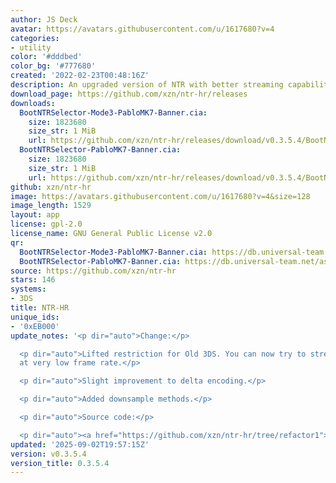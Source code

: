 ```yaml
---
author: JS Deck
avatar: https://avatars.githubusercontent.com/u/1617680?v=4
categories:
- utility
color: '#dddbed'
color_bg: '#777680'
created: '2022-02-23T00:48:16Z'
description: An upgraded version of NTR with better streaming capabilities.
download_page: https://github.com/xzn/ntr-hr/releases
downloads:
  BootNTRSelector-Mode3-PabloMK7-Banner.cia:
    size: 1823680
    size_str: 1 MiB
    url: https://github.com/xzn/ntr-hr/releases/download/v0.3.5.4/BootNTRSelector-Mode3-PabloMK7-Banner.cia
  BootNTRSelector-PabloMK7-Banner.cia:
    size: 1823680
    size_str: 1 MiB
    url: https://github.com/xzn/ntr-hr/releases/download/v0.3.5.4/BootNTRSelector-PabloMK7-Banner.cia
github: xzn/ntr-hr
image: https://avatars.githubusercontent.com/u/1617680?v=4&size=128
image_length: 1529
layout: app
license: gpl-2.0
license_name: GNU General Public License v2.0
qr:
  BootNTRSelector-Mode3-PabloMK7-Banner.cia: https://db.universal-team.net/assets/images/qr/bootntrselector-mode3-pablomk7-banner-cia.png
  BootNTRSelector-PabloMK7-Banner.cia: https://db.universal-team.net/assets/images/qr/bootntrselector-pablomk7-banner-cia.png
source: https://github.com/xzn/ntr-hr
stars: 146
systems:
- 3DS
title: NTR-HR
unique_ids:
- '0xEB000'
update_notes: '<p dir="auto">Change:</p>

  <p dir="auto">Lifted restriction for Old 3DS. You can now try to stream on Old 3DS
  at very low frame rate.</p>

  <p dir="auto">Slight improvement to delta encoding.</p>

  <p dir="auto">Added downsample methods.</p>

  <p dir="auto">Source code:</p>

  <p dir="auto"><a href="https://github.com/xzn/ntr-hr/tree/refactor1">https://github.com/xzn/ntr-hr/tree/refactor1</a></p>'
updated: '2025-09-02T19:57:15Z'
version: v0.3.5.4
version_title: 0.3.5.4
---
```

